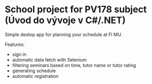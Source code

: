# School project for PV178 subject (Úvod do vývoje v C#/.NET)

Simple destop app for planning your schedule at FI MU.

Features:
- sign in
- automatic data fetch with Selenium
- filtering seminars based on time, tutor name or tutor rating
- generating schedule
- automatic registration